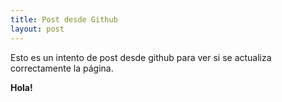 ```yaml
---
title: Post desde Github
layout: post
---
```


Esto es un intento de post desde github para ver si se actualiza correctamente la página.

__Hola!__ 
